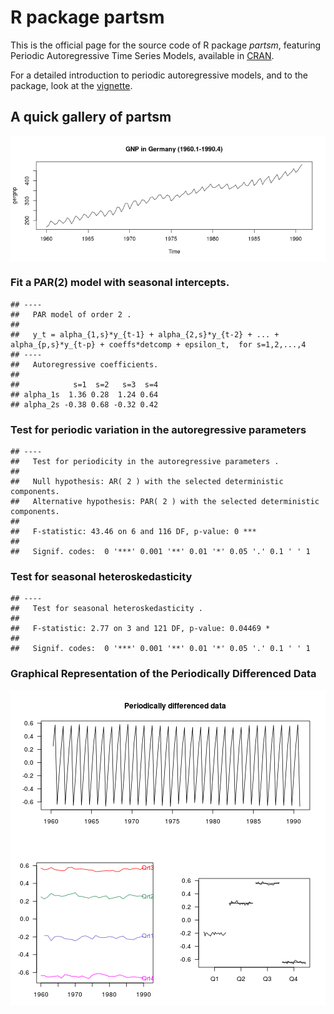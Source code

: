 R package partsm 
========================================================

This is the official page for the source code of R package *partsm*, featuring Periodic Autoregressive Time Series Models, available in [CRAN](http://cran.r-project.org/web/packages/partsm/index.html).

For a detailed introduction to periodic autoregressive models, and to the package, look at the [vignette](http://cran.r-project.org/web/packages/partsm/vignettes/partsm.pdf).

A quick gallery of partsm
-------------------------





<img src="figuresREADME/dataraw.png" title="plot of chunk dataraw" alt="plot of chunk dataraw" style="display: block; margin: auto;" />



### Fit a PAR(2) model with seasonal intercepts.


```
## ----
##   PAR model of order 2 .
## 
##   y_t = alpha_{1,s}*y_{t-1} + alpha_{2,s}*y_{t-2} + ... + alpha_{p,s}*y_{t-p} + coeffs*detcomp + epsilon_t,  for s=1,2,...,4
## ----
##   Autoregressive coefficients. 
## 
##            s=1  s=2   s=3  s=4
## alpha_1s  1.36 0.28  1.24 0.64
## alpha_2s -0.38 0.68 -0.32 0.42
```


### Test for periodic variation in the autoregressive parameters


```
## ----
##   Test for periodicity in the autoregressive parameters .
## 
##   Null hypothesis: AR( 2 ) with the selected deterministic components.
##   Alternative hypothesis: PAR( 2 ) with the selected deterministic components.
## 
##   F-statistic: 43.46 on 6 and 116 DF, p-value: 0 *** 
## 
##   Signif. codes:  0 '***' 0.001 '**' 0.01 '*' 0.05 '.' 0.1 ' ' 1
```


### Test for seasonal heteroskedasticity 


```
## ----
##   Test for seasonal heteroskedasticity .
## 
##   F-statistic: 2.77 on 3 and 121 DF, p-value: 0.04469 * 
## 
##   Signif. codes:  0 '***' 0.001 '**' 0.01 '*' 0.05 '.' 0.1 ' ' 1
```


### Graphical Representation of the Periodically Differenced Data
<img src="figuresREADME/plotpdiff.png" title="plot of chunk plotpdiff" alt="plot of chunk plotpdiff" style="display: block; margin: auto;" />



